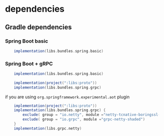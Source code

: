 # dependencies

## Gradle dependencies

### Spring Boot basic

```gradle
    implementation(libs.bundles.spring.basic)
```

### Spring Boot + gRPC

```gradle
    implementation(libs.bundles.spring.basic)
    
    implementation(project(":libs:proto"))
    implementation(libs.bundles.spring.grpc)
```

if you are using `org.springframework.experimental.aot` plugin

```gradle
    implementation(project(":libs:proto"))
    implementation(libs.bundles.spring.grpc) {
        exclude( group = "io.netty", module ="netty-tcnative-boringssl-static")
        exclude( group = "io.grpc", module ="grpc-netty-shaded")
    }
    implementation(libs.grpc.netty)
```
